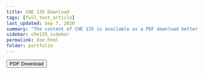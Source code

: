 ```yaml
---
title: CHE 135 Download
tags: [full_text_article]
last_updated: Sep 7, 2020
summary: "The content of CHE 135 is available as a PDF download better suited for printing and offline reading."
sidebar: che135_sidebar
permalink: dze.html
folder: portfolio
---
```

<a target="_blank" rel="noopener" class="noCrossRef" href="/pdf/CHE135.pdf" download><button type="button" class="btn btn-default" aria-label="Left Align"><span class="glyphicon glyphicon-download-alt" aria-hidden="true"></span> PDF Download</button></a>